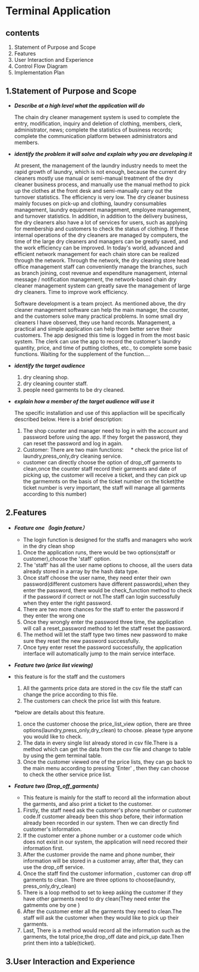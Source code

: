 


# Terminal Application

## contents
1. Statement of Purpose and Scope
2. Features
3. User Interaction and Experience
4. Control Flow Diagram
5. Implementation Plan


## 1.Statement of Purpose and Scope
 * ***Describe at a high level what the application will do***

    The chain dry cleaner management system is used to complete the entry, modification, inquiry and deletion of clothing, members, clerk, administrator, news; complete the statistics of business records; complete the communication platform between administrators and members.

 * ***identify the problem it will solve and explain why you are developing it***

    At present, the management of the laundry industry needs to meet the rapid growth of laundry, which is not enough, because the current dry cleaners mostly use manual or semi-manual treatment of the dry cleaner business process, and manually use the manual method to pick up the clothes at the front desk and semi-manually carry out the turnover statistics. The efficiency is very low. The dry cleaner business mainly focuses on pick-up and clothing, laundry consumables management, laundry equipment management, employee management, and turnover statistics. In addition, in addition to the delivery business, the dry cleaners also have a lot of services for users, such as applying for membership and customers to check the status of clothing. If these internal operations of the dry cleaners are managed by computers, the time of the large dry cleaners and managers can be greatly saved, and the work efficiency can be improved. In today's world, advanced and efficient network management for each chain store can be realized through the network. Through the network, the dry cleaning store head office management staff can conveniently manage the branches, such as branch joining, cost revenue and expenditure management, internal message / notification management, the network-based chain dry cleaner management system can greatly save the management of large dry cleaners. Time to improve work efficiency.

    Software development is a team project. As mentioned above, the dry cleaner management software can help the main manager, the counter, and the customers solve many practical problems. In some small dry cleaners I have observed, they use hand records. Management, a practical and simple application can help them better serve their customers. The app designed this time is logged in from the most basic system. The clerk can use the app to record the customer's laundry quantity, price, and time of putting clothes, etc., to complete some basic functions. Waiting for the supplement of the function....



  * ***identify the target audience***
  
    1. dry cleaning shop.
    2. dry cleaning counter staff.
    3. people need garments to be dry cleaned.

  * ***explain how a member of the target audience will use it***

    The specific installation and use of this appliaction will be specifically described below. Here is a brief description:

    1. The shop counter and manager need to log in with the account and password before using the app. If they forget the password, they can reset the password and log in again.
    2. Customer: There are two main functions:
    * check the price list of laundry,press_only,dry cleaning service.

    * customer can directly choose the option of drop_off garments to clean,once the counter staff   record their garments and date of picking up, the customer will receive a ticket, and they can pick up the garmemnts on the basis of the ticket number on the ticket(the ticket number is very important, the staff will manage all garments according to this number)


    



## 2.Features
  * ***Feature one（login feature）***

    * The login function is designed for the staffs and managers who work in the dry clean shop
    1. Once the application runs, there would be two options(staff or customer),choose the 'staff' option.
    2. The 'staff' has all the user name options to choose, all the users data already stored in a array by the hash data type.
    3. Once staff choose the user name, they need enter their own password(different customers have different passwords),when they enter the password, there would be check_function method to check if the password if correct or not.The staff can login successfully when they enter the right password.
    4. There are two more chances for the staff to enter the password if they enter the wrong one
    5. Once they wrongly enter the password three time, the application will call a reset_password method to let the staff reset the password.
    6. The method will let the staff type two times new password to make sure they reset the new password successfully.
    7. Once tyey enter reset the password successfully, the application interface will automatically jump to the main service interface.

  * ***Feature two (price list viewing)***
  * this feature is for the staff and the customers
    1. All the garments price data are stored in the csv file the staff can change the price according to this file.
    2. The customers can check the price list with this feature.

    *below are details about this feature.
    1. once the customer choose the price_list_view option, there are three options(laundry,press_only,dry_clean) to choose. please type anyone you would like to check.
    3. The data in every single list already stored in csv file.There is a method which can get the data from the csv file and change to table by using the gem terminal table.
    4. Once the customer viewed one of the price lists, they can go back to the main menu according to pressing 'Enter' , then they can choose to check the other service price list.

  * ***Feature two (Drop_off_garments)***
    * This feature is mainly for the staff to record all the information about the garments, and also print a ticket to the customer.
    1. Firstly, the staff need ask the customer's phone number or customer code.If customer already been this shop before, their information already been recorded in our system. Then we can directly find customer's information.
    2. If the customer enter a phone number or a customer code which does not exist in our system, the application will need recored their information first.
    3. After the customer provide the name and phone number, their information will be stored in a customer array, after that, they can use the drop_off service.
    4. Once the staff find the customer information , customer can drop off garments to clean. There are three options to choose(laundry, press_only,dry_clean)
    5. There is a loop method to set to keep asking the customer if they have other garments need to dry clean(They need enter the gatmemts one by one )
    6. After the customer enter all the garments they need to clean.The staff will ask the customer when they would like to pick up their garments.
    7. Last, There is a method would record all the information such as the garments, the total price,the drop_off date and pick_up date.Then print them into a table(ticket).



## 3.User Interaction and Experience























